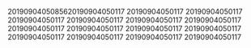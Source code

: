 2019090405085620190904050117
20190904050117
20190904050117
20190904050117
20190904050117
20190904050117
20190904050117
20190904050117
20190904050117
20190904050117
20190904050117
20190904050117
20190904050117
20190904050117
20190904050117

